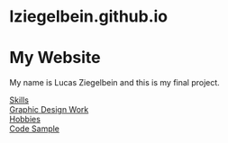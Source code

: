 # lziegelbein.github.io
<!DOCTYPE html>
<html>
<body>

  <h1>My Website</h1>
  <p>My name is Lucas Ziegelbein and this is my final project.</p>

  </p><a href="https://github.com/lziegelbein/lziegelbein.github.io/blob/main/Skills.md">Skills</a><br>
  <a href="https://github.com/lziegelbein/lziegelbein.github.io/blob/main/logos.md">Graphic Design Work</a><br>
  <a href="">Hobbies</a><br>
  <a href="">Code Sample</a></p>


</body>
</html>
